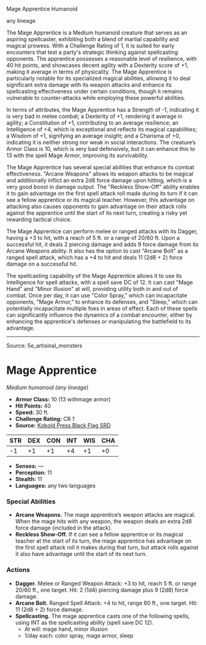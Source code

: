 <MonsterName/>Mage Apprentice</MonsterName>
<CreatureType/>Humanoid</CreatureType>

<Subtype/>any lineage</Subtype>
<summary>The Mage Apprentice is a Medium humanoid creature that serves as an aspiring spellcaster, exhibiting both a blend of martial capability and magical prowess. With a Challenge Rating of 1, it is suited for early encounters that test a party's strategic thinking against spellcasting opponents. The apprentice possesses a reasonable level of resilience, with 40 hit points, and showcases decent agility with a Dexterity score of +1, making it average in terms of physicality. The Mage Apprentice is particularly notable for its specialized magical abilities, allowing it to deal significant extra damage with its weapon attacks and enhance its spellcasting effectiveness under certain conditions, though it remains vulnerable to counter-attacks while employing these powerful abilities.</summary>

<detail>

In terms of attributes, the Mage Apprentice has a Strength of -1, indicating it is very bad in melee combat; a Dexterity of +1, rendering it average in agility; a Constitution of +1, contributing to an average resilience; an Intelligence of +4, which is exceptional and reflects its magical capabilities; a Wisdom of +1, signifying an average insight; and a Charisma of +0, indicating it is neither strong nor weak in social interactions. The creature’s Armor Class is 10, which is very bad defensively, but it can enhance this to 13 with the spell Mage Armor, improving its survivability.

The Mage Apprentice has several special abilities that enhance its combat effectiveness. "Arcane Weapons" allows its weapon attacks to be magical and additionally inflict an extra 2d8 force damage upon hitting, which is a very good boost in damage output. The "Reckless Show-Off" ability enables it to gain advantage on the first spell attack roll made during its turn if it can see a fellow apprentice or its magical teacher. However, this advantage on attacking also causes opponents to gain advantage on their attack rolls against the apprentice until the start of its next turn, creating a risky yet rewarding tactical choice.

The Mage Apprentice can perform melee or ranged attacks with its Dagger, having a +3 to hit, with a reach of 5 ft. or a range of 20/60 ft. Upon a successful hit, it deals 2 piercing damage and adds 9 force damage from its Arcane Weapons ability. It also has the option to cast "Arcane Bolt" as a ranged spell attack, which has a +4 to hit and deals 11 (2d8 + 2) force damage on a successful hit.

The spellcasting capability of the Mage Apprentice allows it to use its Intelligence for spell attacks, with a spell save DC of 12. It can cast "Mage Hand" and "Minor Illusion" at will, providing utility both in and out of combat. Once per day, it can use "Color Spray," which can incapacitate opponents, "Mage Armor," to enhance its defenses, and "Sleep," which can potentially incapacitate multiple foes in areas of effect. Each of these spells can significantly influence the dynamics of a combat encounter, either by enhancing the apprentice's defenses or manipulating the battlefield to its advantage.</detail>



---

Source: 5e_artisinal_monsters

# Mage Apprentice

*Medium humanoid (any lineage)*

- **Armor Class:** 10 (13 withmage armor)
- **Hit Points:** 40
- **Speed:** 30 ft.
- **Challenge Rating:** CR 1
- **Source:** [Kobold Press Black Flag SRD](https://koboldpress.com/black-flag-roleplaying/)

| STR | DEX | CON | INT | WIS | CHA |
| --- | --- | --- | --- | --- | --- |
| -1 | +1 | +1 | +4 | +1 | +0 |

- **Senses:** —
- **Perception:** 11
- **Stealth:** 11
- **Languages:** any two languages

### Special Abilities

- **Arcane Weapons.** The mage apprentice’s weapon attacks are magical. When the mage hits with any weapon, the weapon deals an extra 2d8 force damage (included in the attack).
- **Reckless Show-Off.** If it can see a fellow apprentice or its magical teacher at the start of its turn, the mage apprentice has advantage on the first spell attack roll it makes during that turn, but attack rolls against it also have advantage until the start of its next turn.

### Actions

- **Dagger.** Melee or Ranged Weapon Attack: +3 to hit, reach 5 ft. or range 20/60 ft., one target. Hit: 2 (1d4) piercing damage plus 9 (2d8) force damage.
- **Arcane Bolt.** Ranged Spell Attack: +4 to hit, range 60 ft., one target. Hit: 11 (2d8 + 2) force damage.
- **Spellcasting.** The mage apprentice casts one of the following spells, using INT as the spellcasting ability (spell save DC 12).
	- At will: mage hand, minor illusion
	- 1/day each: color spray, mage armor, sleep




